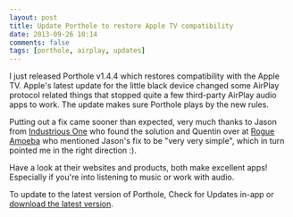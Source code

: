 ```yaml
---
layout: post
title: Update Porthole to restore Apple TV compatibility
date: 2013-09-26 10:14
comments: false
tags: [porthole, airplay, updates]
---
```


I just released Porthole v1.4.4 which restores compatibility with the Apple TV.
Apple's latest update for the little black device changed some AirPlay protocol
related things that stopped quite a few third-party AirPlay audio apps to work.
The update makes sure Porthole plays by the new rules.

<!-- more -->

Putting out a fix came sooner than expected, very much thanks to Jason from 
[Industrious One](http://industriousone.com/) who found the solution and Quentin
over at [Rogue Amoeba](http://www.rogueamoeba.com/) who mentioned Jason's 
fix to be "very very simple", which in turn pointed me in the right direction :). 

Have a look at their websites and products, both make excellent apps!
Especially if you're into listening to music or work with audio.

To update to the latest version of Porthole, Check for Updates in-app or
[download the latest version](http://www.getporthole.com/download).
